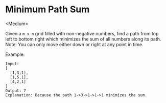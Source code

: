 # Minimum Path Sum

\<Medium>

Given a `m x n` grid filled with non-negative numbers, find a path from top left
to bottom right which minimizes the sum of all numbers along its path.
Note: You can only move either down or right at any point in time.

Example:

```
Input:
[
  [1,3,1],
  [1,5,1],
  [4,2,1]
]
Output: 7
Explanation: Because the path 1->3->1->1->1 minimizes the sum.
```
